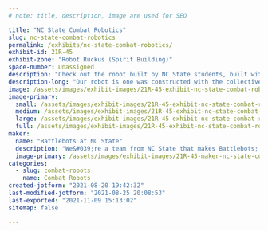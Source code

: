 ```yaml
---
# note: title, description, image are used for SEO

title: "NC State Combat Robotics"
slug: nc-state-combat-robotics
permalink: /exhibits/nc-state-combat-robotics/
exhibit-id: 21R-45
exhibit-zone: "Robot Ruckus (Spirit Building)"
space-number: Unassigned
description: "Check out the robot built by NC State students, built with makerspace materials."
description-long: "Our robot is one was constructed with the collective brainpower of NC State&#039;s battlebots club. Using tools such as 3D printers and CNC machines, we were able to design and produce a fun, competitive robot."
image: /assets/images/exhibit-images/21R-45-exhibit-nc-state-combat-robotics-43-battlebotslogo-9307-large.png
image-primary: 
  small: /assets/images/exhibit-images/21R-45-exhibit-nc-state-combat-robotics-43-battlebotslogo-9307-small.png
  medium: /assets/images/exhibit-images/21R-45-exhibit-nc-state-combat-robotics-43-battlebotslogo-9307-medium.png
  large: /assets/images/exhibit-images/21R-45-exhibit-nc-state-combat-robotics-43-battlebotslogo-9307-large.png
  full: /assets/images/exhibit-images/21R-45-exhibit-nc-state-combat-robotics-43-battlebotslogo-9307-full.png
maker: 
  name: "Battlebots at NC State"
  description: "We&#039;re a team from NC State that makes Battlebots; both to learn about robotic design principles as well as to see them fight!"
  image-primary: /assets/images/exhibit-images/21R-45-maker-nc-state-combat-robotics-battlebotslogo-medium.png
categories: 
  - slug: combat-robots
    name: Combat Robots
created-jotform: "2021-08-20 19:42:32"
last-modified-jotform: "2021-08-25 20:08:53"
last-exported: "2021-11-09 15:13:02"
sitemap: false

---
```

